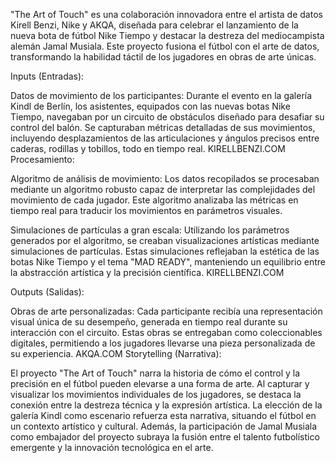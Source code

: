 "The Art of Touch" es una colaboración innovadora entre el artista de datos Kirell Benzi, Nike y AKQA, diseñada para celebrar el lanzamiento de la nueva bota de fútbol Nike Tiempo y destacar la destreza del mediocampista alemán Jamal Musiala. Este proyecto fusiona el fútbol con el arte de datos, transformando la habilidad táctil de los jugadores en obras de arte únicas.

Inputs (Entradas):

Datos de movimiento de los participantes: Durante el evento en la galería Kindl de Berlín, los asistentes, equipados con las nuevas botas Nike Tiempo, navegaban por un circuito de obstáculos diseñado para desafiar su control del balón. Se capturaban métricas detalladas de sus movimientos, incluyendo desplazamientos de las articulaciones y ángulos precisos entre caderas, rodillas y tobillos, todo en tiempo real. 
KIRELLBENZI.COM
Procesamiento:

Algoritmo de análisis de movimiento: Los datos recopilados se procesaban mediante un algoritmo robusto capaz de interpretar las complejidades del movimiento de cada jugador. Este algoritmo analizaba las métricas en tiempo real para traducir los movimientos en parámetros visuales.

Simulaciones de partículas a gran escala: Utilizando los parámetros generados por el algoritmo, se creaban visualizaciones artísticas mediante simulaciones de partículas. Estas simulaciones reflejaban la estética de las botas Nike Tiempo y el tema "MAD READY", manteniendo un equilibrio entre la abstracción artística y la precisión científica. 
KIRELLBENZI.COM

Outputs (Salidas):

Obras de arte personalizadas: Cada participante recibía una representación visual única de su desempeño, generada en tiempo real durante su interacción con el circuito. Estas obras se entregaban como coleccionables digitales, permitiendo a los jugadores llevarse una pieza personalizada de su experiencia. 
AKQA.COM
Storytelling (Narrativa):

El proyecto "The Art of Touch" narra la historia de cómo el control y la precisión en el fútbol pueden elevarse a una forma de arte. Al capturar y visualizar los movimientos individuales de los jugadores, se destaca la conexión entre la destreza técnica y la expresión artística. La elección de la galería Kindl como escenario refuerza esta narrativa, situando el fútbol en un contexto artístico y cultural. Además, la participación de Jamal Musiala como embajador del proyecto subraya la fusión entre el talento futbolístico emergente y la innovación tecnológica en el arte.
